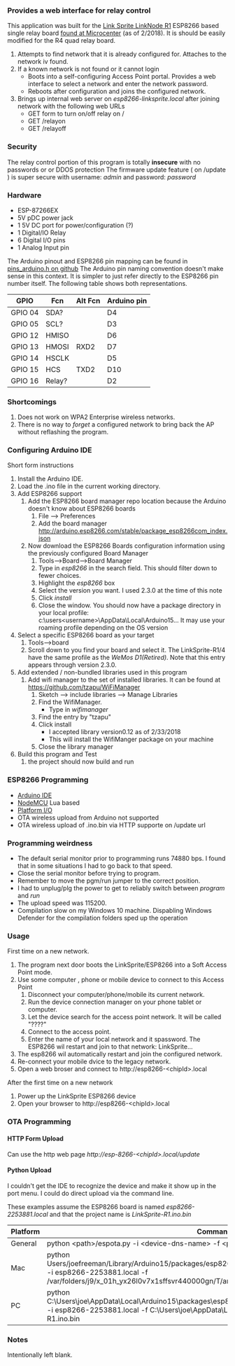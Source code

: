 ### Provides a web interface for relay control ### 
This application was built for the 
[Link Sprite LinkNode R1](http://linksprite.com/wiki/index.php5?title=LinkNode_R1:_Arduino-compatible_WiFi_relay_controller
) 
ESP8266 based single relay board [found at Microcenter](http://www.microcenter.com/product/484708/linknode_r1_wifi_relay_controller) (as of 2/2018).  It is should be easily modified for the R4 quad relay board.

1) Attempts to find network that it is already configured for.  Attaches to the network iv found.
1) If a known network is not found or it cannot login
    * Boots into a self-configuring Access Point portal. Provides a web interface to select a network and enter the network password.  
    * Reboots after configuration and joins the configured network.
1) Brings up internal web server on _esp8266-linksprite.local_ after joining network with the following web URLs
    * GET form to turn on/off relay on /
    * GET /relayon
    * GET /relayoff

### Security ###

The relay control portion of this program is totally **insecure** with no passwords or or DDOS protection
The firmware update feature ( on /update ) is super
secure with username: _admin_ and password: _password_

### Hardware ###

* ESP-87266EX
* 5V pDC power jack
* 1 5V DC port for power/configuration (?)
* 1 Digital/IO Relay
* 6 Digital I/O pins
* 1 Analog Input pin

The Arduino pinout and ESP8266 pin mapping can be found in [pins_arduino.h on github](https://github.com/pcduino/LinkNodeD1/blob/master/variants/linknoded1/pins_arduino.h)
The Arduino pin naming convention doesn't make sense in this context. It is simpler to just refer directly to the ESP8266 pin number itself. The following table shows both representations.

|GPIO	 |Fcn   |Alt Fcn |Arduino pin|
|--------|------|--------|-----------| 
|GPIO 04 | SDA? |        |        D4 |
|GPIO 05 | SCL? |        |        D3 |
|GPIO 12 | HMISO|        |        D6 |
|GPIO 13 | HMOSI| RXD2   |        D7 |
|GPIO 14 | HSCLK|	     |        D5 |
|GPIO 15 | HCS  | TXD2   |	      D10|
|GPIO 16 |Relay?|        |        D2 |
			

### Shortcomings ###

1) Does not work on WPA2 Enterprise wireless networks.
1) There is no way to _forget_ a configured network to bring back the AP without reflashing the program.

### Configuring Arduino IDE ###
Short form instructions 
1) Install the Arduino IDE.
1) Load the .ino file in the current working directory.
1) Add ESP8266 support
    1) Add the ESP8266 board manager repo location because the Arduino doesn't know about ESP8266 boards
        1) File --> Preferences
        1) Add the board manager http://arduino.esp8266.com/stable/package_esp8266com_index.json
    1) Now download the ESP8266 Boards configuration information using the previously configured Board Manager
        1) Tools-->Board-->Board Manager
        1) Type in _esp8266_ in the search field.  This should filter down to fewer choices.
        1) Highlight the _esp8266_ box 
        1) Select the version you want. I used 2.3.0 at the time of this note
        1) Click _install_
        1) Close the window.
        You should now have a package directory in your local profile: c:\users\<username>\AppData\Local\Arduino15\...  It may use your roaming profile depending on the OS version
1) Select a specific ESP8266 board as your target
    1) Tools-->board
    1) Scroll down to you find your board and select it.  The LinkSprite-R1/4 have the same profile as the _WeMos D1(Retired)_. Note that this entry appears through version 2.3.0.
1) Add extended / non-bundled libraries used in this program
    1) Add wifi manager to the set of installed libraries.  It can be found at https://github.com/tzapu/WiFiManager
        1) Sketch --> include libraries --> Manage Libraries
        1) Find the WifiManager. 
            * Type in _wifimanager_
        1) Find the entry by "tzapu"
        1) Click install 
            * I accepted library version0.12 as of 2/33/2018
            * This will install the WifiManger package on your machine
        1) Close the library manager
1) Build this program and Test
    1) the project should now build and run

### ESP8266 Programming ###

* [Arduino IDE](https://github.com/esp8266/Arduino)
* [NodeMCU](https://en.wikipedia.org/wiki/NodeMCU) Lua based
* [Platform I/O](https://platformio.org/platforms/espressif8266)
* OTA wireless upload from Arduino not supported
* OTA wireless upload of .ino.bin via HTTP supporte on /update url

### Programming weirdness ###
* The default serial monitor prior to programming runs 74880 bps. I found that in some situations I had to go back to that speed.
* Close the serial monitor before trying to program.
* Remember to move the pgm/run jumper to the correct position.
* I had to unplug/plg the power to get to reliably switch between _program_ and _run_
* The upload speed was 115200.
* Compilation slow on my Windows 10 machine. Dispabling Windows Defender for the compilation folders sped up the operation

### Usage ###
First time on a new network.
1) The program next door  boots the LinkSprite/ESP8266 into a Soft Access Point mode.
1) Use some computer , phone or mobile device to connect to this Access Point
    1)  Disconnect your computer/phone/mobile its current network.
    1) Run the device connection manager on your phone tablet or computer.
    1) Let the device search for the access point network. It will be called "????"
    1) Connect to the access  point.
    1) Enter the name of your local network and it spassword. The ESP8266 wil restart and join to that network: LinkSprite...
1) The esp8266 wil automatically restart and join the configured network.
1) Re-connect your mobile dvice to the legacy network.
1) Open a web broser and connect to http://esp8266-\<chipId\>.local

After the first time on a new network
1) Power up the LinkSprite ESP8266 device
1) Open your browser to http://esp8266-\<chipId\>.local

### OTA Programming
#### HTTP Form Upload ####
Can use the http web page _http://esp-8266-\<chipId\>.local/update_

#### Python Upload ####
I couldn't get the IDE to recognize the device and make it show up in the port menu. I could do direct upload via the command line.

These examples assume the ESP8266 board is named _esp8266-2253881.local_ and that the project name is _LinkSprite-R1.ino.bin_

| Platform | Command |
|-----|-----|
| General |  python \<path\>/espota.py -i \<device-dns-name\> -f \<project-path>/\<project\>.ino.bin |
| Mac | python Users/joefreeman/Library/Arduino15/packages/esp8266/hardware/esp8266/2.3.0/tools/espota.py -i esp8266-2253881.local -f /var/folders/j9/x_01h_yx26l0v7x1sffsvr440000gn/T/arduino_build_439217/LinkSprite-R1.ino.bin |
| PC | python C:\\Users\\joe\\AppData\\Local\\Arduino15\\packages\\esp8266\\hardware\\esp8266\\2.3.0\\tools\\espota.py -i esp8266-2253881.local -f C:\Users\joe\AppData\Local\Temp\arduino_build_471516\LinkSprite-R1.ino.bin |

### Notes ###
Intentionally left blank.